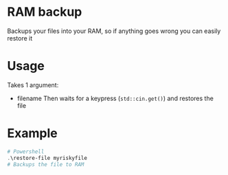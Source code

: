 # RAM backup
Backups your files into your RAM, so if anything goes wrong you can easily restore it

# Usage
Takes 1 argument:
- filename
Then waits for a keypress (```std::cin.get()```) and restores the file

# Example

```powershell
# Powershell
.\restore-file myriskyfile
# Backups the file to RAM
```